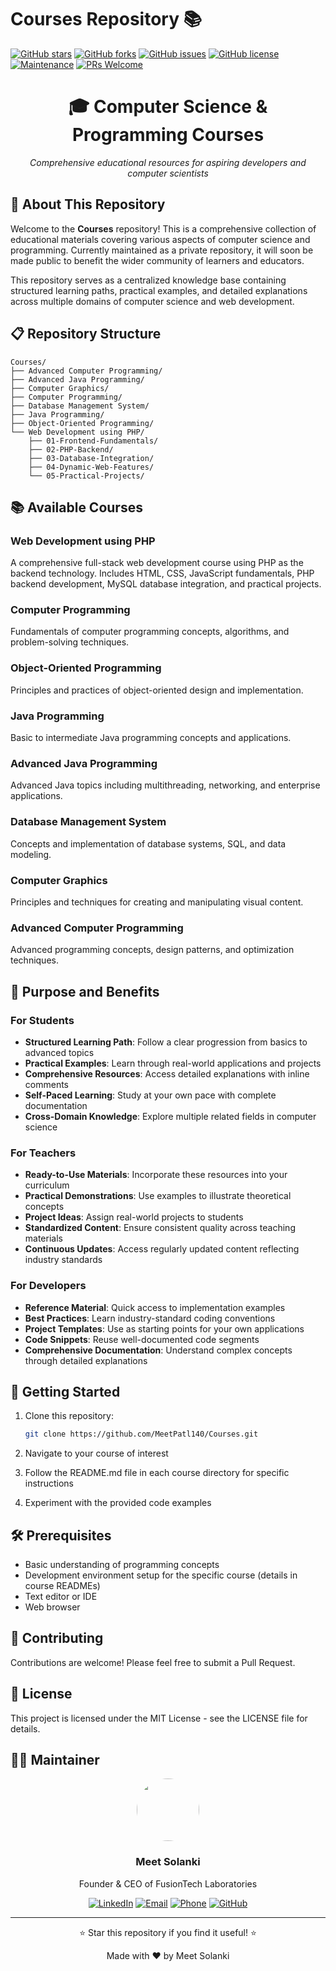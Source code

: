 # Courses Repository 📚

[![GitHub stars](https://img.shields.io/github/stars/MeetPatl140/Courses?style=social)](https://github.com/MeetPatl140/Courses/stargazers)
[![GitHub forks](https://img.shields.io/github/forks/MeetPatl140/Courses?style=social)](https://github.com/MeetPatl140/Courses/network/members)
[![GitHub issues](https://img.shields.io/github/issues/MeetPatl140/Courses?style=social)](https://github.com/MeetPatl140/Courses/issues)
[![GitHub license](https://img.shields.io/github/license/MeetPatl140/Courses?style=social)](https://github.com/MeetPatl140/Courses/blob/main/LICENSE)
[![Maintenance](https://img.shields.io/badge/Maintained%3F-yes-green.svg)](https://github.com/MeetPatl140/Courses/graphs/commit-activity)
[![PRs Welcome](https://img.shields.io/badge/PRs-welcome-brightgreen.svg)](https://github.com/MeetPatl140/Courses/pulls)

<div align="center">
  <h1>🎓 Computer Science & Programming Courses</h1>
  <p><i>Comprehensive educational resources for aspiring developers and computer scientists</i></p>
</div>

## 🌟 About This Repository

Welcome to the **Courses** repository! This is a comprehensive collection of educational materials covering various aspects of computer science and programming. Currently maintained as a private repository, it will soon be made public to benefit the wider community of learners and educators.

This repository serves as a centralized knowledge base containing structured learning paths, practical examples, and detailed explanations across multiple domains of computer science and web development.

## 📋 Repository Structure

```
Courses/
├── Advanced Computer Programming/
├── Advanced Java Programming/
├── Computer Graphics/
├── Computer Programming/
├── Database Management System/
├── Java Programming/
├── Object-Oriented Programming/
└── Web Development using PHP/
    ├── 01-Frontend-Fundamentals/
    ├── 02-PHP-Backend/
    ├── 03-Database-Integration/
    ├── 04-Dynamic-Web-Features/
    └── 05-Practical-Projects/
```

## 📚 Available Courses

### Web Development using PHP
A comprehensive full-stack web development course using PHP as the backend technology. Includes HTML, CSS, JavaScript fundamentals, PHP backend development, MySQL database integration, and practical projects.

### Computer Programming
Fundamentals of computer programming concepts, algorithms, and problem-solving techniques.

### Object-Oriented Programming
Principles and practices of object-oriented design and implementation.

### Java Programming
Basic to intermediate Java programming concepts and applications.

### Advanced Java Programming
Advanced Java topics including multithreading, networking, and enterprise applications.

### Database Management System
Concepts and implementation of database systems, SQL, and data modeling.

### Computer Graphics
Principles and techniques for creating and manipulating visual content.

### Advanced Computer Programming
Advanced programming concepts, design patterns, and optimization techniques.

## 🎯 Purpose and Benefits

### For Students
- **Structured Learning Path**: Follow a clear progression from basics to advanced topics
- **Practical Examples**: Learn through real-world applications and projects
- **Comprehensive Resources**: Access detailed explanations with inline comments
- **Self-Paced Learning**: Study at your own pace with complete documentation
- **Cross-Domain Knowledge**: Explore multiple related fields in computer science

### For Teachers
- **Ready-to-Use Materials**: Incorporate these resources into your curriculum
- **Practical Demonstrations**: Use examples to illustrate theoretical concepts
- **Project Ideas**: Assign real-world projects to students
- **Standardized Content**: Ensure consistent quality across teaching materials
- **Continuous Updates**: Access regularly updated content reflecting industry standards

### For Developers
- **Reference Material**: Quick access to implementation examples
- **Best Practices**: Learn industry-standard coding conventions
- **Project Templates**: Use as starting points for your own applications
- **Code Snippets**: Reuse well-documented code segments
- **Comprehensive Documentation**: Understand complex concepts through detailed explanations

## 🚀 Getting Started

1. Clone this repository:
   ```bash
   git clone https://github.com/MeetPatl140/Courses.git
   ```

2. Navigate to your course of interest

3. Follow the README.md file in each course directory for specific instructions

4. Experiment with the provided code examples

## 🛠️ Prerequisites

- Basic understanding of programming concepts
- Development environment setup for the specific course (details in course READMEs)
- Text editor or IDE
- Web browser

## 🤝 Contributing

Contributions are welcome! Please feel free to submit a Pull Request.

## 📄 License

This project is licensed under the MIT License - see the LICENSE file for details.

## 👨‍💻 Maintainer

<div align="center">
  <img src="https://github.com/MeetPatl140.png" width="100px" style="border-radius:50%">
  <h3>Meet Solanki</h3>
  <p>Founder & CEO of FusionTech Laboratories</p>
  
  [![LinkedIn](https://img.shields.io/badge/LinkedIn-Connect-blue?style=for-the-badge&logo=linkedin)](https://www.linkedin.com/in/meet-solanki-065074210/)
  [![Email](https://img.shields.io/badge/Email-Contact-red?style=for-the-badge&logo=gmail)](mailto:meetsolanki140@gmail.com)
  [![Phone](https://img.shields.io/badge/Phone-Call-green?style=for-the-badge&logo=phone)](tel:+916353877251)
  [![GitHub](https://img.shields.io/badge/GitHub-Follow-black?style=for-the-badge&logo=github)](https://github.com/MeetPatl140)
</div>

---

<div align="center">
  <p>⭐ Star this repository if you find it useful! ⭐</p>
  <p>Made with ❤️ by Meet Solanki</p>
</div>